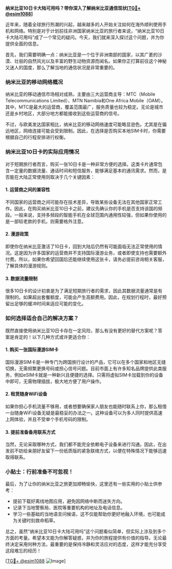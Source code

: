 **纳米比亚10日卡大陆可用吗？带你深入了解纳米比亚通信现状[[TG💪+ @esim1088](https://t.me/s/esim1088)]**

近年来，随着全球旅行热潮的兴起，越来越多的人开始关注如何在海外顺利使用手机和网络。特别是对于计划前往非洲国家纳米比亚的旅行者来说，“纳米比亚10日卡大陆可用吗”成了一个常见的疑问。今天，我们就来深入探讨这个问题，并为你提供全面的信息。

首先，我们需要明确一点：纳米比亚是一个位于非洲南部的国家，以其广袤的沙漠、壮丽的自然风光以及丰富的野生动物资源而闻名。如果你正打算前往这个神秘又迷人的国度，那么了解当地的通信状况是非常重要的。

### 纳米比亚的移动网络概况

纳米比亚的移动通信市场相对成熟，主要由三大运营商主导：MTC（Mobile Telecommunications Limited）、MTN Namibia和One Africa Mobile（OAM）。其中，MTC是最大的运营商，覆盖范围最广，服务质量也较为稳定。无论是城市还是乡村地区，大部分地方都能接收到这些运营商的信号。

不过，与欧美发达国家相比，纳米比亚的移动网络速度可能略显逊色。尤其是在偏远地区，网络连接可能会受到限制。因此，在选择是否购买本地SIM卡时，你需要根据自己的行程安排进行权衡。

### 纳米比亚10日卡的实际应用情况

对于短期旅行者而言，购买一张10日卡是一种非常方便的选择。这类卡片通常包含一定量的数据流量、通话时间和短信服务，能够满足基本的通讯需求。然而，是否能在大陆正常使用则取决于几个关键因素：

#### 1. **运营商之间的兼容性**
   不同国家的运营商之间可能存在技术差异，导致某些设备无法在其他国家正常工作。因此，在购买纳米比亚10日卡之前，建议先确认你的手机是否支持该国的频段。一般来说，支持多频段的智能手机在全球范围内通用性较强，但如果你使用的是一部较老款的手机，则需要格外注意。

#### 2. **漫游政策**
   即使你在纳米比亚激活了10日卡，回到大陆后仍然有可能面临无法正常使用的情况。这是因为许多国家的运营商并不支持国际漫游业务，或者即使支持也需要额外付费。所以，如果你希望回国后还能继续使用这张卡，请务必提前咨询相关客服，了解具体的漫游规则。

#### 3. **数据流量限制**
   很多10日卡的设计初衷是为了满足短期旅行者的需求，因此其数据流量通常是有限制的。如果超出套餐额度，可能会产生高额费用。因此，在规划行程时，最好预留出足够的缓冲时间来适应可能的变化。

### 如何选择适合自己的解决方案？

既然直接使用纳米比亚10日卡存在一定风险，那么有没有更好的替代方案呢？答案是肯定的！以下几种方式或许更适合你：

#### 1. **购买一张国际漫游SIM卡**
   国际漫游SIM卡是一种专门为跨国旅行设计的产品，它可以在多个国家和地区无缝切换，无需频繁更换号码或担心信号问题。目前市面上有许多知名品牌提供此类服务，例如eSIM卡就是一种新兴且便捷的选择。只需将虚拟SIM卡加载到你的设备中即可，无需物理插拔，极大地方便了用户操作。

#### 2. **租赁随身WiFi设备**
   如果你担心手机流量不够用，或者想要确保家人朋友也能随时联系上你，那么租借一台随身WiFi设备无疑是最稳妥的办法之一。这种设备可以为多人同时提供高速上网体验，并且不受单个手机号码的限制。

#### 3. **提前准备备用联系方式**
   当然，无论采取哪种方式，我们都不能完全依赖电子设备来进行沟通。因此，在出发前不妨给亲朋好友留下一份纸质版的紧急联络方式，以便在特殊情况下能够迅速取得联系。

### 小贴士：行前准备不可忽视！

最后，为了让你的纳米比亚之旅更加顺畅愉快，这里还有一些实用的小贴士供参考：

- 提前下载好离线地图应用，避免因网络中断而迷失方向。
- 记录下当地警察局、医院等重要机构的地址及电话信息。
- 学习一些基础的当地语言问候语，这不仅能帮助你更好地融入环境，也可能成为关键时刻救命稻草。

总之，虽然“纳米比亚10日卡大陆可用吗”这个问题看似简单，但实际上涉及到多个方面的考量。希望本文能为你解答疑惑，并为你的旅程提供有价值的指导。无论最终决定采用何种方法，最重要的是保持冷静和灵活应对的态度，这样才能充分享受这段难忘的经历！

[[TG💪+ @esim1088](https://t.me/s/esim1088) ![Image](https://i.postimg.cc/4NQfJmqS/Snipaste-2025-05-13-00-14-12.png)]